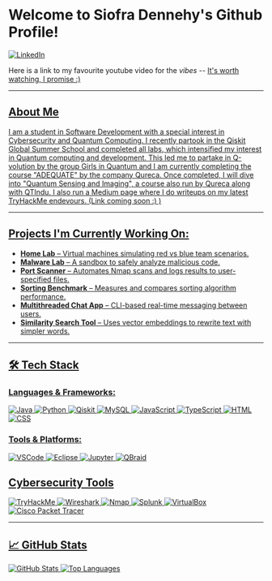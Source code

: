 # **Welcome to Siofra Dennehy's Github Profile!** </br>
[![LinkedIn](https://img.shields.io/badge/LinkedIn-Profile-blue?style=flat&logo=linkedin)](https://www.linkedin.com/in/siofra-dennehy/)


Here is a link to my favourite youtube video for the *vibes* -- <a href = "https://www.youtube.com/watch?v=qs_-emj1qR4"> It's worth watching, I promise :)

---

## About Me </br>
I am a student in Software Development with a special interest in Cybersecurity and Quantum Computing. I recently partook in the Qiskit Global Summer School and completed all labs, which intensified my interest in Quantum computing and development. This led me to partake in Q-volution by the group Girls in Quantum and I am currently completing the course "ADEQUATE" by the company Qureca. Once completed, I will dive into "Quantum Sensing and Imaging", a course also run by Qureca along with QTIndu. I also run a Medium page where I do writeups on my latest TryHackMe endevours. (Link coming soon :) )

---

## Projects I'm Currently Working On:

- **Home Lab** – Virtual machines simulating red vs blue team scenarios.
- **Malware Lab** – A sandbox to safely analyze malicious code.
- **Port Scanner** – Automates Nmap scans and logs results to user-specified files.
- **Sorting Benchmark** – Measures and compares sorting algorithm performance.
- **Multithreaded Chat App** – CLI-based real-time messaging between users.
- **Similarity Search Tool** – Uses vector embeddings to rewrite text with simpler words.

---

## 🛠️ Tech Stack

### Languages & Frameworks:
![Java](https://img.shields.io/badge/Java-007396?style=for-the-badge&logo=java&logoColor=white)
![Python](https://img.shields.io/badge/Python-3670A0?style=for-the-badge&logo=python&logoColor=ffdd54)
![Qiskit](https://img.shields.io/badge/Qiskit-6929C4?style=for-the-badge&logo=ibm&logoColor=white)
![MySQL](https://img.shields.io/badge/MySQL-4479A1?style=for-the-badge&logo=mysql&logoColor=white)
![JavaScript](https://img.shields.io/badge/JavaScript-F7DF1E?style=for-the-badge&logo=javascript&logoColor=black)
![TypeScript](https://img.shields.io/badge/TypeScript-007ACC?style=for-the-badge&logo=typescript&logoColor=white)
![HTML](https://img.shields.io/badge/HTML5-E34F26?style=for-the-badge&logo=html5&logoColor=white)
![CSS](https://img.shields.io/badge/CSS3-1572B6?style=for-the-badge&logo=css&logoColor=white)

### Tools & Platforms:
![VSCode](https://img.shields.io/badge/VS%20Code-007ACC?style=for-the-badge&logo=visual-studio-code&logoColor=white)
![Eclipse](https://img.shields.io/badge/Eclipse-2C2255?style=for-the-badge&logo=eclipse&logoColor=white)
![Jupyter](https://img.shields.io/badge/Jupyter-F37626?style=for-the-badge&logo=jupyter&logoColor=white)
![QBraid](https://img.shields.io/badge/QBraid-9D4EDD?style=for-the-badge&logo=quantconnect&logoColor=white)

## Cybersecurity Tools

![TryHackMe](https://img.shields.io/badge/TryHackMe-212C42?style=for-the-badge&logo=tryhackme&logoColor=white)
![Wireshark](https://img.shields.io/badge/Wireshark-1679A7?style=for-the-badge&logo=wireshark&logoColor=white)
![Nmap](https://img.shields.io/badge/Nmap-4682B4?style=for-the-badge)
![Splunk](https://img.shields.io/badge/Splunk-000000?style=for-the-badge&logo=splunk&logoColor=white)
![VirtualBox](https://img.shields.io/badge/VirtualBox-183A61?style=for-the-badge&logo=virtualbox&logoColor=white)
![Cisco Packet Tracer](https://img.shields.io/badge/Cisco_Packet_Tracer-0A66C2?style=for-the-badge&logo=cisco&logoColor=white)

---


## 📈 GitHub Stats

![GitHub Stats](https://github-readme-stats.vercel.app/api?username=siofradennehy&show_icons=true&theme=radical)
![Top Languages](https://github-readme-stats.vercel.app/api/top-langs/?username=siofradennehy&layout=compact&theme=radical)






  


